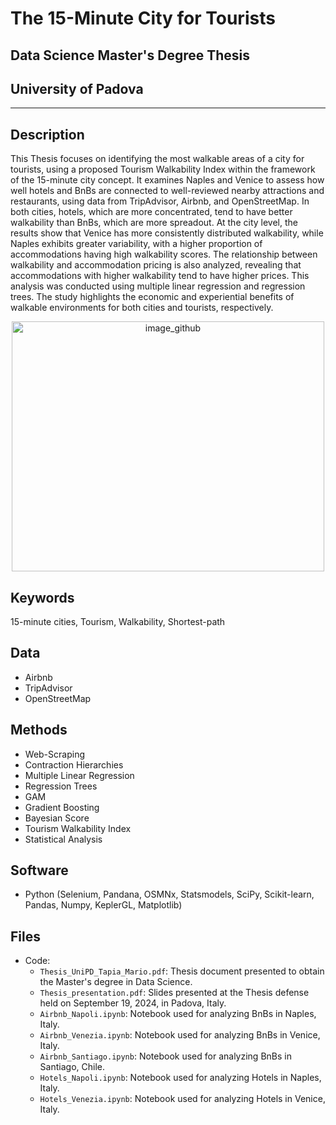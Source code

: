 # The 15-Minute City for Tourists
## Data Science Master's Degree Thesis
## University of Padova

---
##  Description 
This Thesis focuses on identifying the most walkable areas of a city for tourists, using a proposed Tourism Walkability Index within the framework of the 15-minute city concept. It examines Naples and Venice to assess how well hotels and BnBs are connected to well-reviewed nearby attractions and restaurants, using data from TripAdvisor, Airbnb, and OpenStreetMap. In both cities, hotels, which are more concentrated, tend to have better walkability than BnBs, which are more spreadout. At the city level, the results show that Venice has more consistently distributed walkability, while Naples exhibits greater variability, with a higher proportion of accommodations having high walkability scores. The relationship between walkability and accommodation pricing is also analyzed, revealing that accommodations with higher walkability tend to have higher prices. This analysis was conducted using multiple linear regression and regression trees. The study highlights the economic and experiential benefits of walkable environments for both cities and tourists, respectively.

<p align="center">
<img src="https://github.com/user-attachments/assets/86865afb-e8a5-4b53-a1fb-0f714bf8022b" alt="image_github" style="width:500px;height:400;"/>
</p>


##  Keywords
15-minute cities, Tourism, Walkability, Shortest-path ​

##  Data 
* Airbnb
* TripAdvisor
* OpenStreetMap

## Methods  
* Web-Scraping
* Contraction Hierarchies
* Multiple Linear Regression
* Regression Trees
* GAM
* Gradient Boosting
* Bayesian Score
* Tourism Walkability Index
* Statistical Analysis


## Software 
* Python (Selenium, Pandana, OSMNx, Statsmodels, SciPy, Scikit-learn, Pandas, Numpy, KeplerGL, Matplotlib)

## Files  
* Code:
  - `Thesis_UniPD_Tapia_Mario.pdf`: Thesis document presented to obtain the Master's degree in Data Science.
  - `Thesis_presentation.pdf`: Slides presented at the Thesis defense held on September 19, 2024, in Padova, Italy.
  - `Airbnb_Napoli.ipynb`: Notebook used for analyzing BnBs in Naples, Italy.
  - `Airbnb_Venezia.ipynb`: Notebook used for analyzing BnBs in Venice, Italy.
  - `Airbnb_Santiago.ipynb`: Notebook used for analyzing BnBs in Santiago, Chile.
  - `Hotels_Napoli.ipynb`: Notebook used for analyzing Hotels in Naples, Italy.
  - `Hotels_Venezia.ipynb`: Notebook used for analyzing Hotels in Venice, Italy.

